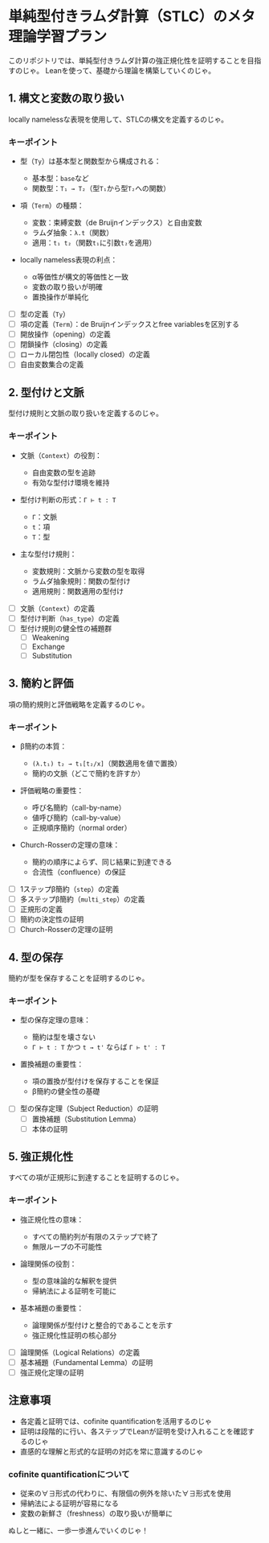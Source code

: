# 単純型付きラムダ計算（STLC）のメタ理論学習プラン

このリポジトリでは、単純型付きラムダ計算の強正規化性を証明することを目指すのじゃ。
Leanを使って、基礎から理論を構築していくのじゃ。

## 1. 構文と変数の取り扱い

locally namelessな表現を使用して、STLCの構文を定義するのじゃ。

### キーポイント
* 型（`Ty`）は基本型と関数型から構成される：
  - 基本型：`base`など
  - 関数型：`T₁ → T₂`（型`T₁`から型`T₂`への関数）

* 項（`Term`）の種類：
  - 変数：束縛変数（de Bruijnインデックス）と自由変数
  - ラムダ抽象：`λ.t`（関数）
  - 適用：`t₁ t₂`（関数`t₁`に引数`t₂`を適用）

* locally nameless表現の利点：
  - α等価性が構文的等価性と一致
  - 変数の取り扱いが明確
  - 置換操作が単純化

- [ ] 型の定義（`Ty`）
- [ ] 項の定義（`Term`）：de Bruijnインデックスとfree variablesを区別する
- [ ] 開放操作（opening）の定義
- [ ] 閉鎖操作（closing）の定義
- [ ] ローカル閉包性（locally closed）の定義
- [ ] 自由変数集合の定義

## 2. 型付けと文脈

型付け規則と文脈の取り扱いを定義するのじゃ。

### キーポイント
* 文脈（`Context`）の役割：
  - 自由変数の型を追跡
  - 有効な型付け環境を維持

* 型付け判断の形式：`Γ ⊢ t : T`
  - `Γ`：文脈
  - `t`：項
  - `T`：型
  
* 主な型付け規則：
  - 変数規則：文脈から変数の型を取得
  - ラムダ抽象規則：関数の型付け
  - 適用規則：関数適用の型付け

- [ ] 文脈（`Context`）の定義
- [ ] 型付け判断（`has_type`）の定義
- [ ] 型付け規則の健全性の補題群
  - [ ] Weakening
  - [ ] Exchange
  - [ ] Substitution

## 3. 簡約と評価

項の簡約規則と評価戦略を定義するのじゃ。

### キーポイント
* β簡約の本質：
  - `(λ.t₁) t₂ → t₁[t₂/x]`（関数適用を値で置換）
  - 簡約の文脈（どこで簡約を許すか）

* 評価戦略の重要性：
  - 呼び名簡約（call-by-name）
  - 値呼び簡約（call-by-value）
  - 正規順序簡約（normal order）

* Church-Rosserの定理の意味：
  - 簡約の順序によらず、同じ結果に到達できる
  - 合流性（confluence）の保証

- [ ] 1ステップβ簡約（`step`）の定義
- [ ] 多ステップβ簡約（`multi_step`）の定義
- [ ] 正規形の定義
- [ ] 簡約の決定性の証明
- [ ] Church-Rosserの定理の証明

## 4. 型の保存

簡約が型を保存することを証明するのじゃ。

### キーポイント
* 型の保存定理の意味：
  - 簡約は型を壊さない
  - `Γ ⊢ t : T` かつ `t → t'` ならば `Γ ⊢ t' : T`

* 置換補題の重要性：
  - 項の置換が型付けを保存することを保証
  - β簡約の健全性の基礎

- [ ] 型の保存定理（Subject Reduction）の証明
  - [ ] 置換補題（Substitution Lemma）
  - [ ] 本体の証明

## 5. 強正規化性

すべての項が正規形に到達することを証明するのじゃ。

### キーポイント
* 強正規化性の意味：
  - すべての簡約列が有限のステップで終了
  - 無限ループの不可能性

* 論理関係の役割：
  - 型の意味論的な解釈を提供
  - 帰納法による証明を可能に

* 基本補題の重要性：
  - 論理関係が型付けと整合的であることを示す
  - 強正規化性証明の核心部分

- [ ] 論理関係（Logical Relations）の定義
- [ ] 基本補題（Fundamental Lemma）の証明
- [ ] 強正規化定理の証明

## 注意事項

* 各定義と証明では、cofinite quantificationを活用するのじゃ
* 証明は段階的に行い、各ステップでLeanが証明を受け入れることを確認するのじゃ
* 直感的な理解と形式的な証明の対応を常に意識するのじゃ

### cofinite quantificationについて
* 従来の∀∃形式の代わりに、有限個の例外を除いた∀∃形式を使用
* 帰納法による証明が容易になる
* 変数の新鮮さ（freshness）の取り扱いが簡単に

ぬしと一緒に、一歩一歩進んでいくのじゃ！ 